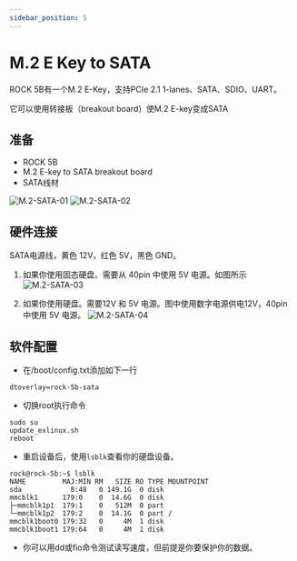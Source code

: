 ```yaml
---
sidebar_position: 5
---
```


# M.2 E Key to SATA

ROCK 5B有一个M.2 E-Key，支持PCIe 2.1 1-lanes、SATA、SDIO、UART。

它可以使用转接板（breakout board）使M.2 E-key变成SATA

## 准备

- ROCK 5B
- M.2 E-key to SATA breakout board
- SATA线材

![M.2-SATA-01](/zh/img/rock5b/m2-sata-01.webp)
![M.2-SATA-02](/zh/img/rock5b/m2-sata-02.webp)

## 硬件连接

SATA电源线，黄色 12V，红色 5V，黑色 GND。

1. 如果你使用固态硬盘。需要从 40pin 中使用 5V 电源。如图所示
   ![M.2-SATA-03](/zh/img/rock5b/m2-sata-03.webp)

2. 如果你使用硬盘。需要12V 和 5V 电源。图中使用数字电源供电12V，40pin 中使用 5V 电源。
   ![M.2-SATA-04](/zh/img/rock5b/m2-sata-04.webp)

## 软件配置

- 在/boot/config.txt添加如下一行

```
dtoverlay=rock-5b-sata
```

- 切换root执行命令

```
sudo su
update_exlinux.sh
reboot
```

- 重启设备后，使用`lsblk`查看你的硬盘设备。

```
rock@rock-5b:~$ lsblk
NAME         MAJ:MIN RM   SIZE RO TYPE MOUNTPOINT
sda            8:48   0 149.1G  0 disk
mmcblk1      179:0    0  14.6G  0 disk
├─mmcblk1p1  179:1    0   512M  0 part
└─mmcblk1p2  179:2    0  14.1G  0 part /
mmcblk1boot0 179:32   0     4M  1 disk
mmcblk1boot1 179:64   0     4M  1 disk
```

- 你可以用dd或fio命令测试读写速度，但前提是你要保护你的数据。
